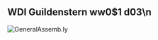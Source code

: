 ## WDI Guildenstern ww0$1 d03\n
![](https://github.com/generalassembly/ga-ruby-on-rails-for-devs/raw/master/images/ga.png 'GeneralAssemb.ly')
